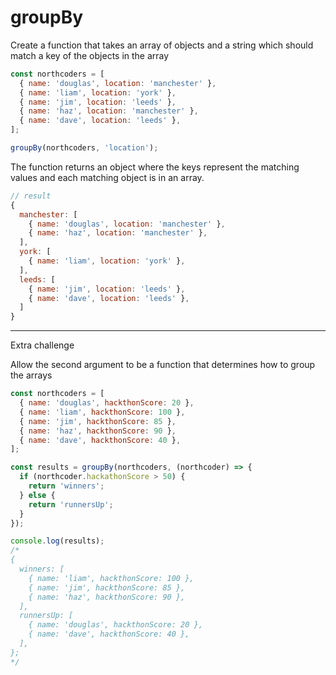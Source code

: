 # groupBy

Create a function that takes an array of objects and a string which should match a key of the objects in the array

```js
const northcoders = [
  { name: 'douglas', location: 'manchester' },
  { name: 'liam', location: 'york' },
  { name: 'jim', location: 'leeds' },
  { name: 'haz', location: 'manchester' },
  { name: 'dave', location: 'leeds' },
];

groupBy(northcoders, 'location');
```

The function returns an object where the keys represent the matching values and each matching object is in an array.

```js
// result
{
  manchester: [
    { name: 'douglas', location: 'manchester' },
    { name: 'haz', location: 'manchester' },
  ],
  york: [
    { name: 'liam', location: 'york' },
  ],
  leeds: [
    { name: 'jim', location: 'leeds' },
    { name: 'dave', location: 'leeds' },
  ]
}
```

---

Extra challenge

Allow the second argument to be a function that determines how to group the arrays

```js
const northcoders = [
  { name: 'douglas', hackthonScore: 20 },
  { name: 'liam', hackthonScore: 100 },
  { name: 'jim', hackthonScore: 85 },
  { name: 'haz', hackthonScore: 90 },
  { name: 'dave', hackthonScore: 40 },
];

const results = groupBy(northcoders, (northcoder) => {
  if (northcoder.hackathonScore > 50) {
    return 'winners';
  } else {
    return 'runnersUp';
  }
});

console.log(results);
/*
{
  winners: [
    { name: 'liam', hackthonScore: 100 },
    { name: 'jim', hackthonScore: 85 },
    { name: 'haz', hackthonScore: 90 },
  ],
  runnersUp: [
    { name: 'douglas', hackthonScore: 20 },
    { name: 'dave', hackthonScore: 40 },
  ],
};
*/
```
